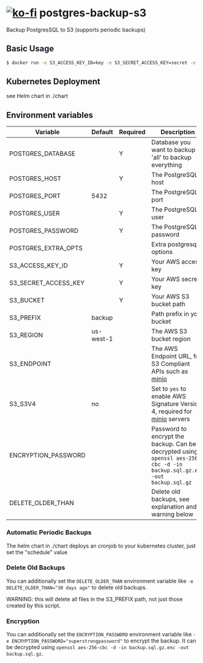 # [![ko-fi](https://ko-fi.com/img/githubbutton_sm.svg)](https://ko-fi.com/R6R8QT94J)  postgres-backup-s3

Backup PostgresSQL to S3 (supports periodic backups)

## Basic Usage

```sh
$ docker run -e S3_ACCESS_KEY_ID=key -e S3_SECRET_ACCESS_KEY=secret -e S3_BUCKET=my-bucket -e S3_PREFIX=backup -e POSTGRES_DATABASE=dbname -e POSTGRES_USER=user -e POSTGRES_PASSWORD=password -e POSTGRES_HOST=localhost registry.gitlab.com/svenkroll/postgresql-backup-s3:master
```

## Kubernetes Deployment

see Helm chart in ./chart 

## Environment variables

| Variable             | Default   | Required | Description                                                                                                              |
|----------------------|-----------|----------|--------------------------------------------------------------------------------------------------------------------------|
| POSTGRES_DATABASE    |           | Y        | Database you want to backup or 'all' to backup everything                                                                |
| POSTGRES_HOST        |           | Y        | The PostgreSQL host                                                                                                      |
| POSTGRES_PORT        | 5432      |          | The PostgreSQL port                                                                                                      |
| POSTGRES_USER        |           | Y        | The PostgreSQL user                                                                                                      |
| POSTGRES_PASSWORD    |           | Y        | The PostgreSQL password                                                                                                  |
| POSTGRES_EXTRA_OPTS  |           |          | Extra postgresql options                                                                                                 |
| S3_ACCESS_KEY_ID     |           | Y        | Your AWS access key                                                                                                      |
| S3_SECRET_ACCESS_KEY |           | Y        | Your AWS secret key                                                                                                      |
| S3_BUCKET            |           | Y        | Your AWS S3 bucket path                                                                                                  |
| S3_PREFIX            | backup    |          | Path prefix in your bucket                                                                                               |
| S3_REGION            | us-west-1 |          | The AWS S3 bucket region                                                                                                 |
| S3_ENDPOINT          |           |          | The AWS Endpoint URL, for S3 Compliant APIs such as [minio](https://minio.io)                                            |
| S3_S3V4              | no        |          | Set to `yes` to enable AWS Signature Version 4, required for [minio](https://minio.io) servers                           |
| ENCRYPTION_PASSWORD  |           |          | Password to encrypt the backup. Can be decrypted using `openssl aes-256-cbc -d -in backup.sql.gz.enc -out backup.sql.gz` |
| DELETE_OLDER_THAN    |           |          | Delete old backups, see explanation and warning below                                                                    |

### Automatic Periodic Backups

The helm chart in ./chart deploys an cronjob to your kubernetes cluster, just set the "schedule" value

### Delete Old Backups

You can additionally set the `DELETE_OLDER_THAN` environment variable like `-e DELETE_OLDER_THAN="30 days ago"` to delete old backups.

WARNING: this will delete all files in the S3_PREFIX path, not just those created by this script.

### Encryption

You can additionally set the `ENCRYPTION_PASSWORD` environment variable like `-e ENCRYPTION_PASSWORD="superstrongpassword"` to encrypt the backup. It can be decrypted using `openssl aes-256-cbc -d -in backup.sql.gz.enc -out backup.sql.gz`.
